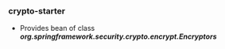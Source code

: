 ### crypto-starter
- Provides bean of class ***org.springframework.security.crypto.encrypt.Encryptors***